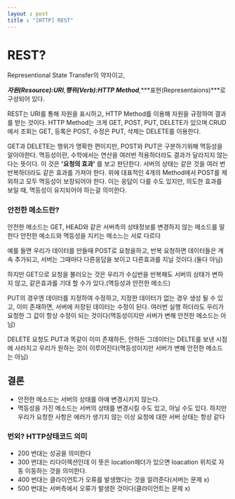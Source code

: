 ```yaml
---
layout : post
title : "[HTTP] REST"
---
```


# REST?

Representional State Transfer의 약자이고,

***자원(Resource):URI***,***행위(Verb):HTTP Method***,***표현(Representaions)***로 구성되어 있다. 

REST는 URI를 통해 자원을 표시하고, HTTP Method를 이용해 자원을 규정하여 결과를 받는 것이다.
HTTP Method는 크게 GET, POST, PUT, DELETE가 있으며 CRUD 에서 조회는 GET, 등록은 POST, 수정은 PUT, 삭제는 DELETE를 이용한다.

GET과 DELETE는 행위가 명확한 편이지만, POST와 PUT은 구분하기위해 멱등성을 알아야한다.
멱등성이란, 수학에서는 연산을 여러번 적용하더라도 결과가 달라지지 않는 다는 뜻이다.
이 것은 **'요청의 효과'** 를 보고 판단한다. 서버의 상태는 같은 것을 여러 번 반복하더라도 같은 효과를 가져야 한다.
위에 대표적인 4개의 Method에서 POST를 제외하고 모두 멱등성이 보장되어야 한다.
이는 응답이 다를 수도 있지만, 의도한 효과를 보일 때, 멱등성이 유지되어야 하는걸 의미한다.


### 안전한 메소드란?

안전한 메소드는 GET, HEAD와 같은 서버측의 상태정보를 변경하지 않는 메소드를 말한다
안전한 메소드와 멱등성을 지키는 메소느는 서로 다르다

예를 들면 우리가 데이터를 만들때 POST로 요청을하고, 반복 요청하면 데이터들은 계속 추가되고, 서버는 그때마다 다른응답을 보이고 다른효과를 지닐 것이다.(둘다 아님)

하지만 GET으로 요청을 불러오는 것은 우리가 수십번을 반복해도 서버의 상태가 변하지 않고, 같은효과를 기대 할 수가 있다.(멱등성과 안전한 메소드)

PUT의 경우엔 데이터를 지정하여 수정하고, 지정한 데이터가 없는 경우 생성 될 수 있고, 이미 존재하면, 서버에 저장된 데이터는 수정이 된다. 여러번 실행 하더라도 우리가 요청한 그 값이 항상 수정이 되는 것이다(멱등성이지만 서버가 변해 안전한 메소드는 아님)

DELETE 요청도 PUT과 똑같이 이미 존재하든, 안하든 그데이터는 DELTE를 보낸 시점에 사라지고 우리가 원하는 것이 이루어진다(멱등성이지만 서버가 변해 안전한 메소드는 아님)

## 결론
- 안전한 메소드는 서버의 상태를 아얘 변경시키지 않는다.
- 멱등성을 가진 메소드는 서버의 상태를 변경시킬 수도 있고, 아닐 수도 있다. 하지만 우리가 요청한 사항은 에러가 생기지 않는 이상 요청에 대한 서버 상태는 항상 같다

### 번외? HTTP상태코드 의미

- 200 번대는 성공을 의미한다
- 300 번대는 리다이렉션인데 이 뜻은 location헤더가 있으면 loacation 위치로 자동 이동하는 것을 의미한다.
- 400 번대는 클라이언트가 오류를 발생했다는 것을 알려준다(서버는 문제 x)
- 500 번대는 서버측에서 오류가 발생한 것이다(클라이언트는 문제 x)
